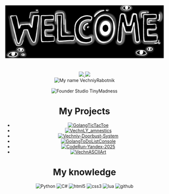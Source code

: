 <!DOCTYPE html>
<html>
<body>
 <!-- Created based on https://github.com/xXxCLOTIxXx/xXxCLOTIxXx?tab=readme-ov-file -->
    <h1 align="center"><img src="res/main.jpg", alt="Welcome to my profile!"></h1><br>
    <div align="center">
        <a href="https://github.com/VechniyRabotnik/VechniyRabotnik">
            <img src="https://github-readme-stats.vercel.app/api?username=VechniyRabotnik&show_icons=true&line_height=27&count_private=true&title_color=a411e9&text_color=c9cacc&icon_color=2bbc8a&bg_color=1d1f21">
            <img src="https://github-readme-stats.vercel.app/api/top-langs/?username=VechniyRabotnik&hide=java,html,tex&title_color=a411e9&text_color=c9cacc&icon_color=2bbc8a&bg_color=1d1f21&langs_count=3">
        </a>
        <br>
        <img src="https://readme-typing-svg.demolab.com/?font=Fira+Code&pause=1000&color=a411e9&random=false&width=285&lines=My+name+VechniyRabotnik." alt="My name VechniyRabotnik">
        <br>
        <br>
        <img src="https://readme-typing-svg.demolab.com/?font=Fira+Code&pause=1000&color=a411e9&random=false&width=285&lines=Founder+Studio+TinyMadness." alt="Founder Studio TinyMadness">
        <br>
    </div>
    <div align="center">
<h1>My Projects</h1>
        <ul>
            <li>
                <a href="https://github.com/VechniyRabotnik/GolangTicTacToe">
                    <img src="https://github-readme-stats.vercel.app/api/pin/?username=VechniyRabotnik&repo=GolangTicTacToe&title_color=a411e9&text_color=c9cacc&icon_color=2bbc8a&bg_color=1d1f21" alt="GolangTicTacToe">
                </a>
            </li>
            <li>
                <a href="https://github.com/VechniyRabotnik/VechnLY_amnestics">
                    <img src="https://github-readme-stats.vercel.app/api/pin/?username=VechniyRabotnik&repo=VechnLY_amnestics&title_color=a411e9&text_color=c9cacc&icon_color=2bbc8a&bg_color=1d1f21" alt="VechnLY_amnestics">
                </a>
            </li>
            <li>
                <a href="https://github.com/VechniyRabotnik/Vechniy-Doorbust-System">
                    <img src="https://github-readme-stats.vercel.app/api/pin/?username=VechniyRabotnik&repo=Vechniy-Doorbust-System&title_color=a411e9&text_color=c9cacc&icon_color=2bbc8a&bg_color=1d1f21" alt="Vechniy-Doorbust-System">
                </a>
            </li>
            <li>
                <a href="https://github.com/VechniyRabotnik/GolangToDoListConsole">
                    <img src="https://github-readme-stats.vercel.app/api/pin/?username=VechniyRabotnik&repo=GolangToDoListConsole&title_color=a411e9&text_color=c9cacc&icon_color=2bbc8a&bg_color=1d1f21" alt="GolangToDoListConsole">
                </a>
            </li>
           <li>
                <a href="https://github.com/VechniyRabotnik/CodeRun-Yandex-2025">
                    <img src="https://github-readme-stats.vercel.app/api/pin/?username=VechniyRabotnik&repo=CodeRun-Yandex-2025&title_color=a411e9&text_color=c9cacc&icon_color=2bbc8a&bg_color=1d1f21" alt="CodeRun-Yandex-2025">
                </a>
            </li>
           <li>
                <a href="https://github.com/VechniyRabotnik/VechnASCIIArt">
                    <img src="https://github-readme-stats.vercel.app/api/pin/?username=VechniyRabotnik&repo=VechnASCIIArt&title_color=a411e9&text_color=c9cacc&icon_color=2bbc8a&bg_color=1d1f21" alt="VechnASCIIArt">
                </a>
            </li>
        </ul>
        <h1>
            My knowledge
        </h1>
        <img src="https://img.shields.io/badge/python-3670A0?style=for-the-badge&logo=python&logoColor=ffdd54" alt="Python">
        <img src="https://img.shields.io/badge/Csharp-3670A0?style=for-the-badge&logo=csharp&logoColor=ffdd54" alt="С#">
        <img src="https://img.shields.io/badge/HTML-E34F26?logo=html5&logoColor=fff&style=for-the-badge" alt="html5">
        <img src="https://img.shields.io/badge/CSS3-1572B6?logo=css3&logoColor=white&style=for-the-badge" alt="css3">
        <img src="https://img.shields.io/badge/Lua-1572B6?logo=lua&logoColor=white&style=for-the-badge" alt="lua">
        <img src="https://img.shields.io/badge/github-181717?logo=github&logoColor=white&style=for-the-badge" alt="github" >
    </div>

</body>
<html>
